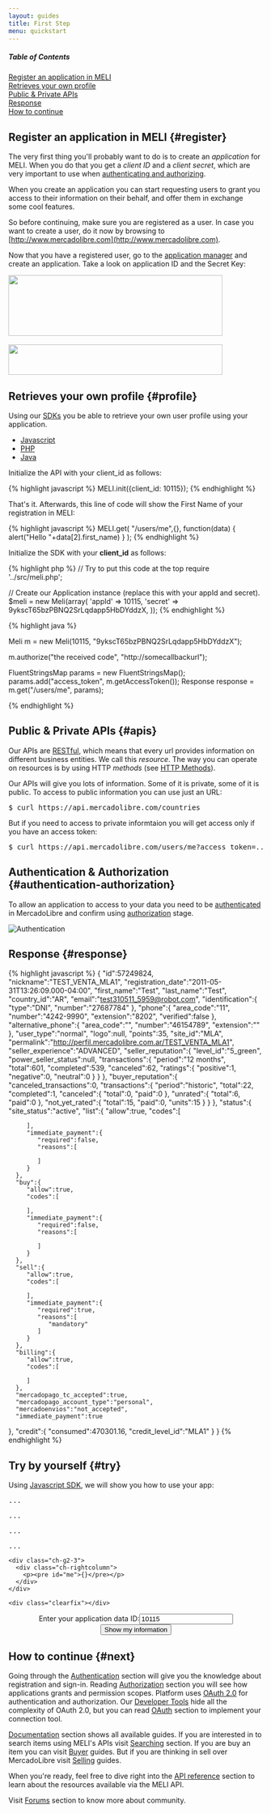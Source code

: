 ```yaml
---
layout: guides
title: First Step
menu: quickstart
---
```



<div class="contents">
<h5>Table of Contents</h5>

<dl>
  <dt><a href="javascript:void(0)" onClick="goToByScroll('register')">Register an application in MELI</a></dt>
  <dt><a href="javascript:void(0)" onClick="goToByScroll('profile')">Retrieves your own profile</a></dt>
  <dt><a href="javascript:void(0)" onClick="goToByScroll('apis')">Public &amp; Private APIs</a></dt>
  <dt><a href="javascript:void(0)" onClick="goToByScroll('response')">Response</a></dt>
  <dt><a href="javascript:void(0)" onClick="goToByScroll('next')">How to continue</a></dt>
</dl>
</div>

## Register an application in MELI {#register}


The very first thing you'll probably want to do is to create an _application_ for MELI. When you do that you get a _client ID_ and a _client secret_, which are very important to use when [authenticating and authorizing](/authentication-and-authorization).

When you create an application you can start requesting users to grant you access to their information on their behalf, and offer them in exchange some cool features.

So before continuing, make sure you are registered as a user. In case you want to create a user, do it now by browsing to [http://www.mercadolibre.com](http://www.mercadolibre.com).

Now that you have a registered user, go to the [application manager](http://applications.mercadolibre.com) and create an application. Take a look on application ID and the Secret Key:


<style type="text/css">
img.appID
{
  width:423px;
  height:120px;
  background:url(/images/application-detail.png) 0px -10px;
}

img.appSecret
{
  width:423px;
  height:60px;
  background:url(/images/application-detail.png) 0px -340px;
}
</style>

<img src="" class="appID">
<br /><br />
<img src="" class="appSecret">

## Retrieves your own profile {#profile}

Using our [SDKs](/javascript-sdk) you be able to retrieve your own user profile using your application. 


<div id="code">
	<ul>
		<li><a href="#javascript">Javascript</a></li>
		<li><a href="#php">PHP</a></li>
		<li><a href="#java">Java</a></li>
	</ul>
	<div>
		<div id="javascript">
Initialize the API with your client_id as follows:

{% highlight javascript %}
MELI.init({client_id: 10115});
{% endhighlight %}
				

That's it. Afterwards, this line of code will show the First Name of your registration in MELI:

{% highlight javascript %}
MELI.get(
  "/users/me",{},
    function(data) { alert("Hello "+data[2].first_name) }
);
{% endhighlight %}
		</div>
		<div id="php">
Initialize the SDK with your __client_id__ as follows:

{% highlight php %}
// Try to put this code at the top
require '../src/meli.php';

// Create our Application instance (replace this with your appId and secret).
$meli = new Meli(array(
    'appId'         => 10115,
    'secret'        => 9ykscT65bzPBNQ2SrLqdapp5HbDYddzX,
));
			{% endhighlight %}
		</div>
		<div id="java">
			{% highlight java %}

Meli m = new Meli(10115, "9ykscT65bzPBNQ2SrLqdapp5HbDYddzX");

m.authorize("the received code", "http://somecallbackurl");

FluentStringsMap params = new FluentStringsMap();
params.add("access_token", m.getAccessToken());
Response response = m.get("/users/me", params);

{% endhighlight %}
		</div>
	</div>
</div>

<script type="text/javascript">
	$("#code").tabNavigator();
</script>

## Public &amp; Private APIs {#apis}


Our APIs are [RESTful](http://es.wikipedia.org/wiki/Representational_State_Transfer), which means that every url provides information on different business entities. We call this _resource_. The way you can operate on resources is by using HTTP _methods_ (see [HTTP Methods](http://www.w3.org/Protocols/rfc2616/rfc2616-sec9.html#sec9)).  

Our APIs will give you lots of information. Some of it is private, some of it is public. To access to public information you can use just an URL:


<pre class="terminal">$ curl https://api.mercadolibre.com/countries</pre>

But if you need to access to private informtaion you will get access only if you have an access token:

<pre class="terminal">$ curl https://api.mercadolibre.com/users/me?access_token=...</pre>

## Authentication &amp; Authorization {#authentication-authorization}

To allow an application to access to your data you need to be [authenticated](/authentication) in MercadoLibre and confirm using [authorization](/authorization) stage. 

<img src="/images/authentication-authorization.png" alt="Authentication" />


## Response {#response}


{% highlight javascript %}
{
   "id":57249824,
   "nickname":"TEST_VENTA_MLA1",
   "registration_date":"2011-05-31T13:26:09.000-04:00",
   "first_name":"Test",
   "last_name":"Test",
   "country_id":"AR",
   "email":"test310511_5959@robot.com",
   "identification":{
      "type":"DNI",
      "number":"27687784"
   },
   "phone":{
      "area_code":"11",
      "number":"4242-9990",
      "extension":"8202",
      "verified":false
   },
   "alternative_phone":{
      "area_code":"",
      "number":"46154789",
      "extension":""
   },
   "user_type":"normal",
   "logo":null,
   "points":35,
   "site_id":"MLA",
   "permalink":"http://perfil.mercadolibre.com.ar/TEST_VENTA_MLA1",
   "seller_experience":"ADVANCED",
   "seller_reputation":{
      "level_id":"5_green",
      "power_seller_status":null,
      "transactions":{
         "period":"12 months",
         "total":601,
         "completed":539,
         "canceled":62,
         "ratings":{
            "positive":1,
            "negative":0,
            "neutral":0
         }
      }
   },
   "buyer_reputation":{
      "canceled_transactions":0,
      "transactions":{
         "period":"historic",
         "total":22,
         "completed":1,
         "canceled":{
            "total":0,
            "paid":0
         },
         "unrated":{
            "total":6,
            "paid":0
         },
         "not_yet_rated":{
            "total":15,
            "paid":0,
            "units":15
         }
      }
   },
   "status":{
      "site_status":"active",
      "list":{
         "allow":true,
         "codes":[

         ],
         "immediate_payment":{
            "required":false,
            "reasons":[

            ]
         }
      },
      "buy":{
         "allow":true,
         "codes":[

         ],
         "immediate_payment":{
            "required":false,
            "reasons":[

            ]
         }
      },
      "sell":{
         "allow":true,
         "codes":[

         ],
         "immediate_payment":{
            "required":true,
            "reasons":[
               "mandatory"
            ]
         }
      },
      "billing":{
         "allow":true,
         "codes":[

         ]
      },
      "mercadopago_tc_accepted":true,
      "mercadopago_account_type":"personal",
      "mercadoenvios":"not_accepted",
      "immediate_payment":true
   },
   "credit":{
      "consumed":470301.16,
      "credit_level_id":"MLA1"
   }
}
{% endhighlight %}



## Try by yourself {#try}

Using [Javascript SDK](/javascript-sdk), we will show you how to use your app:

<div class="ch-g1">
  <div class="">
    <div class="ch-g1-3">
      <div class="ch-leftcolumn">
        <p><pre id="nickname">...</pre></p>
        <p><pre id="firstname">...</pre></p>
        <p><pre id="lastname">...</pre></p>
        <p><pre id="email">...</pre></p>
      </div>
    </div>

    <div class="ch-g2-3">
      <div class="ch-rightcolumn">
        <p><pre id="me">{}</pre></p>
      </div>
    </div>

    <div class="clearfix"></div>
  </div>
</div>

<center>
  Enter your application data ID:<input id="target" type="text" value="10115" />
  <input class="ch-btn ch-btn-small" type="button" id="show-my-info" value="Show my information"/>
</center>

<script>
    $(document).ready(function() {
 
        $('#show-my-info').click(function() {

          var ID = parseInt($('#target').val());
          console.log(ID);

          MELI.init({client_id: ID});
          
          MELI.login(function() {

            MELI.get('/users/me', null, function(data) {
              
              var userInfo = data[2];
              console.log(userInfo);

              $('#nickname').html(JSON.stringify(userInfo.nickname));
              $('#nickname').show();

              $('#firstname').html(JSON.stringify(userInfo.first_name));
              $('#firstname').show();

              $('#lastname').html(JSON.stringify(userInfo.last_name));
              $('#lastname').show();

              $('#email').html(JSON.stringify(userInfo.email));
              $('#email').show();
            });

          });
        });
     });
</script>


## How to continue {#next}

Going through the [Authentication](/authentication) section will give you the knowledge about registration and sign-in. Reading [Authorization](/authorization) section you will see how applications grants and permission scopes. Platform uses [OAuth 2.0](http://tools.ietf.org/pdf/draft-ietf-oauth-v2-12.pdf) for authentication and authorization. Our [Developer Tools](/javascript-sdk) hide all the complexity of OAuth 2.0, but you can read [OAuth](/oauth-introduction) section to implement your connection tool. 

[Documentation](/guides) section shows all available guides. If you are interested in to search items using MELI's APIs visit [Searching](/search-visual-introduction) section. If you are buy an item you can visit [Buyer](/bookmarks) guides. But if you are thinking in sell over MercadoLibre visit [Selling](/listing-introduction) guides.

When you're ready, feel free to dive right into the [API reference](/guide-appendix) section to learn about the resources available via the MELI API.

Visit [Forums](/discuss) section to know more about community. 

